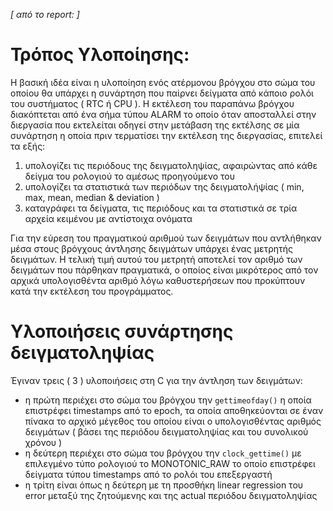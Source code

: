 *[ από το report: ]*

# Τρόπος Υλοποίησης:
Η βασική ιδέα είναι η υλοποίηση ενός ατέρμονου βρόγχου στο σώμα του οποίου θα
υπάρχει η συνάρτηση που παίρνει δείγματα από κάποιο ρολόι του συστήματος ( RTC ή
CPU ).
Η εκτέλεση του παραπάνω βρόγχου διακόπτεται από ένα σήμα τύπου ALARM το οποίο
όταν αποσταλλεί στην διεργασία που εκτελείται οδηγεί στην μετάβαση της εκτέλσης
σε μία συνάρτηση η οποία πριν τερματίσει την εκτέλεση της διεργασίας, επιτελεί τα
εξής:
1. υπολογίζει τις περιόδους της δειγματοληψίας, αφαιρώντας από κάθε δείγμα του
ρολογιού το αμέσως προηγούμενο του
2. υπολογίζει τα στατιστικά των περιόδων της δειγματολήψίας ( min, max, mean,
median & deviation )
3. καταγράφει τα δείγματα, τις περιόδους και τα στατιστικά σε τρία αρχεία
κειμένου με αντίστοιχα ονόματα

Για την εύρεση του πραγματικού αριθμού των δειγμάτων που αντλήθηκαν μέσα στους
βρόγχους άντλησης δειγμάτων υπάρχει ένας μετρητής δειγμάτων. Η τελική τιμή αυτού
του μετρητή αποτελεί τον αριθμό των δειγμάτων που πάρθηκαν πραγματικά, ο οποίος
είναι μικρότερος από τον αρχικά υπολογισθέντα αριθμό λόγω καθυστερήσεων που
προκύπτουν κατά την εκτέλεση του προγράμματος.

# Υλοποιήσεις συνάρτησης δειγματοληψίας
Έγιναν τρεις ( 3 ) υλοποιήσεις στη C για την άντληση των δειγμάτων:
- η πρώτη περιέχει στο σώμα του βρόγχου την `gettimeofday()` η οποία
επιστρέφει timestamps από το epoch, τα οποία αποθηκεύονται σε έναν πίνακα το
αρχικό μέγεθος του οποίου είναι ο υπολογισθέντας αριθμός δειγμάτων ( βάσει
της περιόδου δειγματοληψίας και του συνολικού χρόνου )
- η δεύτερη περιέχει στο σώμα του βρόγχου την `clock_gettime()` με
επιλεγμένο τύπο ρολογιού το MONOTONIC_RAW το οποίο επιστρέφει δείγματα
τύπου timestamps από το ρολόι του επεξεργαστή
- η τρίτη είναι όπως η δεύτερη με τη προσθήκη linear regression του error μεταξύ
της ζητούμενης και της actual περιόδου δειγματοληψίας
